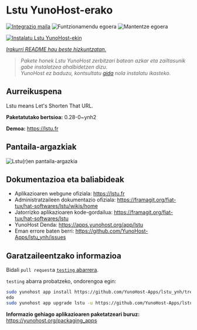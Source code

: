 <!--
Ohart ongi: README hau automatikoki sortu da <https://github.com/YunoHost/apps/tree/master/tools/readme_generator>ri esker
EZ editatu eskuz.
-->

# Lstu YunoHost-erako

[![Integrazio maila](https://apps.yunohost.org/badge/integration/lstu)](https://ci-apps.yunohost.org/ci/apps/lstu/)
![Funtzionamendu egoera](https://apps.yunohost.org/badge/state/lstu)
![Mantentze egoera](https://apps.yunohost.org/badge/maintained/lstu)

[![Instalatu Lstu YunoHost-ekin](https://install-app.yunohost.org/install-with-yunohost.svg)](https://install-app.yunohost.org/?app=lstu)

*[Irakurri README hau beste hizkuntzatan.](./ALL_README.md)*

> *Pakete honek Lstu YunoHost zerbitzari batean azkar eta zailtasunik gabe instalatzea ahalbidetzen dizu.*  
> *YunoHost ez baduzu, kontsultatu [gida](https://yunohost.org/install) nola instalatu ikasteko.*

## Aurreikuspena

Lstu means Let's Shorten That URL.


**Paketatutako bertsioa:** 0.28-0~ynh2

**Demoa:** <https://lstu.fr>

## Pantaila-argazkiak

![Lstu(r)en pantaila-argazkia](./doc/screenshots/LSTU_screenshot.png)

## Dokumentazioa eta baliabideak

- Aplikazioaren webgune ofiziala: <https://lstu.fr>
- Administratzaileen dokumentazio ofiziala: <https://framagit.org/fiat-tux/hat-softwares/lstu/wikis/home>
- Jatorrizko aplikazioaren kode-gordailua: <https://framagit.org/fiat-tux/hat-softwares/lstu>
- YunoHost Denda: <https://apps.yunohost.org/app/lstu>
- Eman errore baten berri: <https://github.com/YunoHost-Apps/lstu_ynh/issues>

## Garatzaileentzako informazioa

Bidali `pull request`a [`testing` abarrera](https://github.com/YunoHost-Apps/lstu_ynh/tree/testing).

`testing` abarra probatzeko, ondorengoa egin:

```bash
sudo yunohost app install https://github.com/YunoHost-Apps/lstu_ynh/tree/testing --debug
edo
sudo yunohost app upgrade lstu -u https://github.com/YunoHost-Apps/lstu_ynh/tree/testing --debug
```

**Informazio gehiago aplikazioaren paketatzeari buruz:** <https://yunohost.org/packaging_apps>
